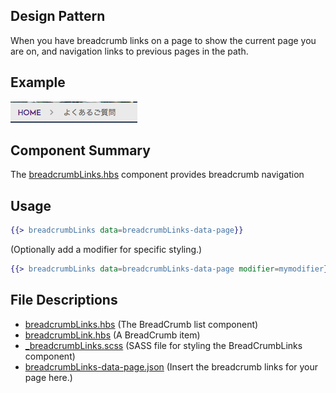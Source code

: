 ## Design Pattern
When you have breadcrumb links on a page to show the current page you are on, and navigation links to previous pages in the path.

## Example
![Alt text](/BreadCrumbLinks/__example.png)

## Component Summary
The [breadcrumbLinks.hbs](/BreadCrumbLinks/breadcrumbLinks.hbs) component provides breadcrumb navigation

## Usage
```handlebars
{{> breadcrumbLinks data=breadcrumbLinks-data-page}}
```
(Optionally add a modifier for specific styling.)  
```handlebars
{{> breadcrumbLinks data=breadcrumbLinks-data-page modifier=mymodifier}}
```

## File Descriptions
* [breadcrumbLinks.hbs](/BreadCrumbLinks/breadcrumbLinks.hbs) (The BreadCrumb list component)
* [breadcrumbLink.hbs](/BreadCrumbLinks/breadcrumbLink.hbs) (A BreadCrumb item)
* [_breadcrumbLinks.scss](/BreadCrumbLinks/_breadcrumbLinks.scss) (SASS file for styling the BreadCrumbLinks component)
* [breadcrumbLinks-data-page.json](/BreadCrumbLinks/breadcrumbLinks-data-page.json) (Insert the breadcrumb links for your page here.)
